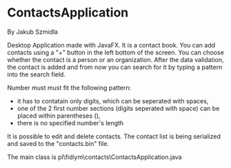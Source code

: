 # ContactsApplication
By Jakub Szmidla

Desktop Application made with JavaFX.
It is a contact book. You can add contacts using a "+" button in the left bottom of the screen.
You can choose whether the contact is a person or an organization. After the data validation, the contact
is added and from now you can search for it by typing a pattern into the search field.

Number must must fit the following pattern:
- it has to contatain only digits, which can be seperated with spaces,
- one of the 2 first number sections (digits seperated with space) can be placed within parentheses (),
- there is no specified number's length

It is possible to edit and delete contacts.
The contact list is being serialized and saved to the "contacts.bin" file.

The main class is pl\fidiym\contacts\ContactsApplication.java
